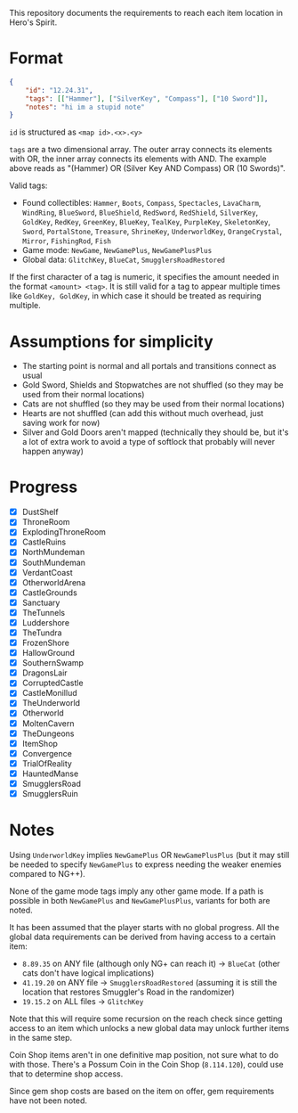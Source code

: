This repository documents the requirements to reach each item location in Hero's Spirit.

# Format

```json
{
    "id": "12.24.31",
    "tags": [["Hammer"], ["SilverKey", "Compass"], ["10 Sword"]],
    "notes": "hi im a stupid note"
}
```

`id` is structured as `<map id>.<x>.<y>`

`tags` are a two dimensional array. The outer array connects its elements with OR, the inner array connects its elements with AND. The example above reads as "(Hammer) OR (Silver Key AND Compass) OR (10 Swords)".

Valid tags:
- Found collectibles: `Hammer`, `Boots`, `Compass`, `Spectacles`, `LavaCharm`, `WindRing`, `BlueSword`, `BlueShield`, `RedSword`, `RedShield`, `SilverKey`, `GoldKey`, `RedKey`, `GreenKey`, `BlueKey`, `TealKey`, `PurpleKey`, `SkeletonKey`, `Sword`, `PortalStone`, `Treasure`, `ShrineKey`, `UnderworldKey`, `OrangeCrystal`, `Mirror`, `FishingRod`, `Fish`
- Game mode: `NewGame`, `NewGamePlus`, `NewGamePlusPlus`
- Global data: `GlitchKey`, `BlueCat`, `SmugglersRoadRestored`

If the first character of a tag is numeric, it specifies the amount needed in the format `<amount> <tag>`. It is still valid for a tag to appear multiple times like `GoldKey, GoldKey`, in which case it should be treated as requiring multiple.

# Assumptions for simplicity

- The starting point is normal and all portals and transitions connect as usual
- Gold Sword, Shields and Stopwatches are not shuffled (so they may be used from their normal locations)
- Cats are not shuffled (so they may be used from their normal locations)
- Hearts are not shuffled (can add this without much overhead, just saving work for now)
- Silver and Gold Doors aren't mapped (technically they should be, but it's a lot of extra work to avoid a type of softlock that probably will never happen anyway)

# Progress
- [x] DustShelf
- [x] ThroneRoom
- [x] ExplodingThroneRoom
- [x] CastleRuins
- [x] NorthMundeman
- [x] SouthMundeman
- [x] VerdantCoast
- [x] OtherworldArena
- [x] CastleGrounds
- [x] Sanctuary
- [x] TheTunnels
- [x] Luddershore
- [x] TheTundra
- [x] FrozenShore
- [x] HallowGround
- [x] SouthernSwamp
- [x] DragonsLair
- [x] CorruptedCastle
- [x] CastleMonillud
- [x] TheUnderworld
- [x] Otherworld
- [x] MoltenCavern
- [x] TheDungeons
- [x] ItemShop
- [x] Convergence
- [x] TrialOfReality
- [x] HauntedManse
- [x] SmugglersRoad
- [x] SmugglersRuin

# Notes

Using `UnderworldKey` implies `NewGamePlus` OR `NewGamePlusPlus` (but it may still be needed to specify `NewGamePlus` to express needing the weaker enemies compared to NG++).

None of the game mode tags imply any other game mode. If a path is possible in both `NewGamePlus` and `NewGamePlusPlus`, variants for both are noted.

It has been assumed that the player starts with no global progress. All the global data requirements can be derived from having access to a certain item:
- `8.89.35` on ANY file (although only NG+ can reach it) -> `BlueCat` (other cats don't have logical implications)
- `41.19.20` on ANY file -> `SmugglersRoadRestored` (assuming it is still the location that restores Smuggler's Road in the randomizer)
- `19.15.2` on ALL files -> `GlitchKey`

Note that this will require some recursion on the reach check since getting access to an item which unlocks a new global data may unlock further items in the same step.

Coin Shop items aren't in one definitive map position, not sure what to do with those.
There's a Possum Coin in the Coin Shop (`8.114.120`), could use that to determine shop access.

Since gem shop costs are based on the item on offer, gem requirements have not been noted.

